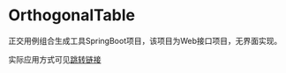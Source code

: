 # OrthogonalTable

正交用例组合生成工具SpringBoot项目，该项目为Web接口项目，无界面实现。

实际应用方式可见[跳转链接](http://linaxhua.cn:30001)
